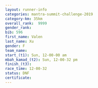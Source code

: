 ```yaml
---
layout: runner-info 
categories: mantra-summit-challenge-2019 
category-km: 35km 
overall_rank:  9999
gender_rank: 
bib: 596
first_name: Valen
last_name: Xu
gender: F
team_name: 
start_(t1): Sun, 12-00-00 am
mbah_kamad_(t2): Sun, 12-00-32 pm
finish_(t3): 
race_time: 12-00-32
status: DNF
certificate: 
---
```

